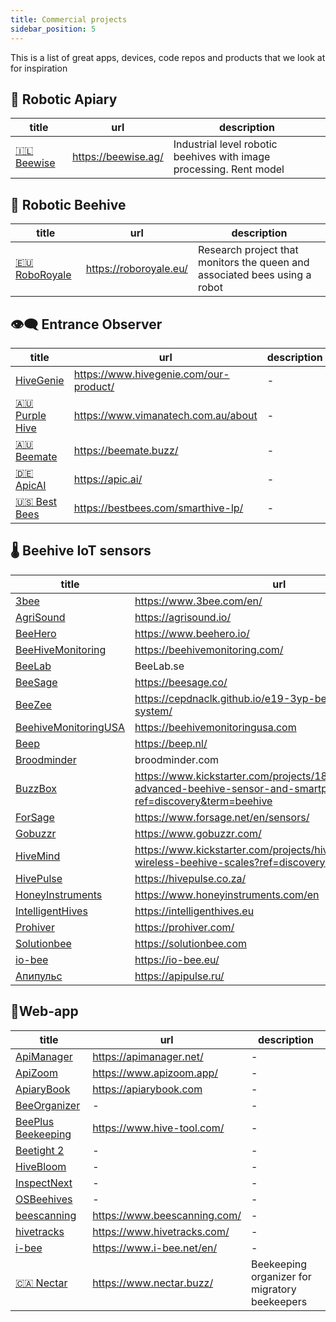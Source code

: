 ```yaml
---
title: Commercial projects
sidebar_position: 5
---
```



This is a list of great apps, devices, code repos and products that we look at for inspiration
## 🪬 Robotic Apiary

<!-- QueryToSerialize: table WITHOUT ID "[" + default(title, file.name) + "]" + default( "("+  replace(replace(file.path, "research/Competition/", ""),  " ", "%20") + ")", "") as title, url, description FROM "research/Competition" WHERE file.name != "Competition" AND products="🪬 Robotic Apiary" SORT priority asc -->
<!-- SerializedQuery: table WITHOUT ID "[" + default(title, file.name) + "]" + default( "("+  replace(replace(file.path, "research/Competition/", ""),  " ", "%20") + ")", "") as title, url, description FROM "research/Competition" WHERE file.name != "Competition" AND products="🪬 Robotic Apiary" SORT priority asc -->

| title                             | url                 | description                                                         |
| --------------------------------- | ------------------- | ------------------------------------------------------------------- |
| [🇮🇱 Beewise](🇮🇱%20Beewise.md) | https://beewise.ag/ | Industrial level robotic beehives with image processing. Rent model |
<!-- SerializedQuery END -->

## 🧿 Robotic Beehive
<!-- QueryToSerialize: table WITHOUT ID "[" + default(title, file.name) + "]" + default( "("+  replace(replace(file.path, "research/Competition/", ""), " ",  "%20") + ")", "") as title, url, description FROM "research/Competition" WHERE file.name != "Competition" AND products="🧿 Robotic Beehive"   SORT priority asc -->
<!-- SerializedQuery: table WITHOUT ID "[" + default(title, file.name) + "]" + default( "("+  replace(replace(file.path, "research/Competition/", ""), " ",  "%20") + ")", "") as title, url, description FROM "research/Competition" WHERE file.name != "Competition" AND products="🧿 Robotic Beehive"   SORT priority asc -->

| title                                   | url                    | description                                                                |
| --------------------------------------- | ---------------------- | -------------------------------------------------------------------------- |
| [🇪🇺 RoboRoyale](🇪🇺%20RoboRoyale.md) | https://roboroyale.eu/ | Research project that monitors the queen and associated bees using a robot |
<!-- SerializedQuery END -->

## 👁️‍🗨️ Entrance Observer

<!-- QueryToSerialize: table WITHOUT ID "[" + default(title, file.name) + "]" + default( "("+  replace(replace(file.path, "research/Competition/", ""), " ", "%20") + ")", "") as title, url, description FROM "research/Competition"  WHERE file.name != "Competition" AND products = "👁️‍🗨️ Entrance Observer" SORT priority asc -->
<!-- SerializedQuery: table WITHOUT ID "[" + default(title, file.name) + "]" + default( "("+  replace(replace(file.path, "research/Competition/", ""), " ", "%20") + ")", "") as title, url, description FROM "research/Competition"  WHERE file.name != "Competition" AND products = "👁️‍🗨️ Entrance Observer" SORT priority asc -->

| title                                       | url                                    | description |
| ------------------------------------------- | -------------------------------------- | ----------- |
| [HiveGenie](HiveGenie.md)                   | https://www.hivegenie.com/our-product/ | \-          |
| [🇦🇺 Purple Hive](🇦🇺%20Purple%20Hive.md) | https://www.vimanatech.com.au/about    | \-          |
| [🇦🇺 Beemate](🇦🇺%20Beemate.md)           | https://beemate.buzz/                  | \-          |
| [🇩🇪 ApicAI](🇩🇪%20ApicAI.md)             | https://apic.ai/                       | \-          |
| [🇺🇸 Best Bees](🇺🇸%20Best%20Bees.md)     | https://bestbees.com/smarthive-lp/     | \-          |
<!-- SerializedQuery END -->

## 🌡️ Beehive IoT sensors

<!-- QueryToSerialize: table WITHOUT ID "[" + default(title, file.name) + "]" + default( "("+  replace(replace(file.path, "research/Competition/", ""), " ",  "%20") + ")", "") as title, url, description FROM "research/Competition" WHERE file.name != "Competition" AND products="🌡️ Beehive IoT sensors"  SORT priority asc -->
<!-- SerializedQuery: table WITHOUT ID "[" + default(title, file.name) + "]" + default( "("+  replace(replace(file.path, "research/Competition/", ""), " ",  "%20") + ")", "") as title, url, description FROM "research/Competition" WHERE file.name != "Competition" AND products="🌡️ Beehive IoT sensors"  SORT priority asc -->

| title                                           | url                                                                                                                          | description |
| ----------------------------------------------- | ---------------------------------------------------------------------------------------------------------------------------- | ----------- |
| [3bee](3bee.md)                                 | https://www.3bee.com/en/                                                                                                     | \-          |
| [AgriSound](AgriSound.md)                       | https://agrisound.io/                                                                                                        | \-          |
| [BeeHero](BeeHero.md)                           | https://www.beehero.io/                                                                                                      | \-          |
| [BeeHiveMonitoring](BeeHiveMonitoring.md)       | https://beehivemonitoring.com/                                                                                               | \-          |
| [BeeLab](BeeLab.md)                             | BeeLab.se                                                                                                                    | \-          |
| [BeeSage](BeeSage.md)                           | https://beesage.co/                                                                                                          | \-          |
| [BeeZee](BeeZee.md)                             | https://cepdnaclk.github.io/e19-3yp-beehive-monitoring-system/                                                               | \-          |
| [BeehiveMonitoringUSA](BeehiveMonitoringUSA.md) | https://beehivemonitoringusa.com                                                                                             | \-          |
| [Beep](Beep.md)                                 | https://beep.nl/                                                                                                             | \-          |
| [Broodminder](Broodminder.md)                   | broodminder.com                                                                                                              | \-          |
| [BuzzBox](BuzzBox.md)                           | https://www.kickstarter.com/projects/181034265/buzzbox-advanced-beehive-sensor-and-smartphone-app?ref=discovery&term=beehive | \-          |
| [ForSage](ForSage.md)                           | https://www.forsage.net/en/sensors/                                                                                          | \-          |
| [Gobuzzr](Gobuzzr.md)                           | https://www.gobuzzr.com/                                                                                                     | \-          |
| [HiveMind](HiveMind.md)                         | https://www.kickstarter.com/projects/hivemind/innovative-wireless-beehive-scales?ref=discovery&term=beehive                  | \-          |
| [HivePulse](HivePulse.md)                       | https://hivepulse.co.za/                                                                                                     | \-          |
| [HoneyInstruments](HoneyInstruments.md)         | https://www.honeyinstruments.com/en                                                                                          | \-          |
| [IntelligentHives](IntelligentHives.md)         | https://intelligenthives.eu                                                                                                  | \-          |
| [Prohiver](Prohiver.md)                         | https://prohiver.com/                                                                                                        | \-          |
| [Solutionbee](Solutionbee.md)                   | https://solutionbee.com                                                                                                      | \-          |
| [io-bee](io-bee.md)                             | https://io-bee.eu/                                                                                                           | \-          |
| [Апипульс](Апипульс.md)                         | https://apipulse.ru/                                                                                                         | \-          |
<!-- SerializedQuery END -->

## 📱Web-app

<!-- QueryToSerialize: table WITHOUT ID "[" + default(title, file.name) + "]" + default( "("+  replace(replace(file.path, "research/Competition/", ""), " ",  "%20") + ")", "") as title, url, description FROM "research/Competition" WHERE file.name != "Competition" AND products="📱Web-app"  SORT priority asc -->
<!-- SerializedQuery: table WITHOUT ID "[" + default(title, file.name) + "]" + default( "("+  replace(replace(file.path, "research/Competition/", ""), " ",  "%20") + ")", "") as title, url, description FROM "research/Competition" WHERE file.name != "Competition" AND products="📱Web-app"  SORT priority asc -->

| title                                         | url                          | description                                   |
| --------------------------------------------- | ---------------------------- | --------------------------------------------- |
| [ApiManager](ApiManager.md)                   | https://apimanager.net/      | \-                                            |
| [ApiZoom](ApiZoom.md)                         | https://www.apizoom.app/     | \-                                            |
| [ApiaryBook](ApiaryBook.md)                   | https://apiarybook.com       | \-                                            |
| [BeeOrganizer](BeeOrganizer.md)               | \-                           | \-                                            |
| [BeePlus Beekeeping](BeePlus%20Beekeeping.md) | https://www.hive-tool.com/   | \-                                            |
| [Beetight 2](Beetight%202.md)                 | \-                           | \-                                            |
| [HiveBloom](HiveBloom.md)                     | \-                           | \-                                            |
| [InspectNext](InspectNext.md)                 | \-                           | \-                                            |
| [OSBeehives](OSBeehives.md)                   | \-                           | \-                                            |
| [beescanning](beescanning.md)                 | https://www.beescanning.com/ | \-                                            |
| [hivetracks](hivetracks.md)                   | https://www.hivetracks.com/  | \-                                            |
| [i-bee](i-bee.md)                             | https://www.i-bee.net/en/    | \-                                            |
| [🇨🇦 Nectar](🇨🇦%20Nectar.md)               | https://www.nectar.buzz/     | Beekeeping organizer for migratory beekeepers |
<!-- SerializedQuery END -->
